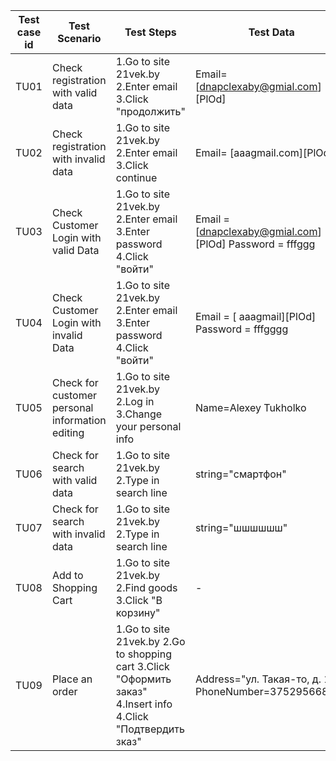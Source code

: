 | Test case id | Test Scenario | Test Steps | Test Data | Expected results | Actual result | Pass/Fail |
| ------ | ------ | ------ | ------ | ------ | ------ | ------ |
| TU01 | Check registration with valid data | 1.Go to site 21vek.by 2.Enter email 3.Click "продолжить" | Email= [dnapclexaby@gmial.com][PlOd] | Password recieved | As expected | Pass | 
| TU02 | Check registration with invalid data | 1.Go to site 21vek.by 2.Enter email 3.Click continue | Email= [aaagmail.com][PlOd] | Error: "неправильный формат" | As expected | Pass |
| TU03 | Check Customer Login with valid Data |  1.Go to site 21vek.by 2.Enter email 3.Enter password 4.Click "войти" | Email = [dnapclexaby@gmial.com][PlOd] Password = fffggg | User should Login into an application | As expected | Pass |
| TU04 | Check Customer Login with invalid Data | 1.Go to site 21vek.by 2.Enter email 3.Enter password 4.Click "войти" | Email = [ aaagmail][PlOd] Password = fffgggg | User should not Login into an application. Error:"Неправильный пароль.". Error:"Нет такого аккаунта." | As expected | Pass |
| TU05 | Check for customer personal information editing | 1.Go to site 21vek.by 2.Log in 3.Change your personal info | Name=Alexey Tukholko | Data changed | As expected | Pass |
| TU06 | Check for search with valid data | 1.Go to site 21vek.by 2.Type in search line | string="смартфон" | Search result is displayed | As expected | Pass |
| TU07 | Check for search with invalid data | 1.Go to site 21vek.by 2.Type in search line | string="шшшшшш" | Message:"Найдено 0 товаров" | As expected | Pass |
| TU08 | Add to Shopping Cart | 1.Go to site 21vek.by 2.Find goods 3.Click "В корзину" | - | Goods added to the shopping cart | As expected | Pass |
| TU09 | Place an order | 1.Go to site 21vek.by 2.Go to shopping cart 3.Click "Оформить заказ" 4.Insert info 4.Click "Подтвердить зказ" | Address="ул. Такая-то, д. 12" PhoneNumber=3752956686** | Order get status "Оформлен, ожидает подтверждения" | As expected | Pass |
